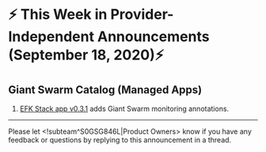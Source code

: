 # :zap: This Week in Provider-Independent Announcements (September 18, 2020):zap:

## Giant Swarm Catalog (Managed Apps)

1. [EFK Stack app v0.3.1](https://github.com/giantswarm/efk-stack-app/blob/master/CHANGELOG.md#031---2020-09-11) adds Giant Swarm monitoring annotations.

---
Please let <!subteam^S0GSG846L|Product Owners> know if you have any feedback or questions by replying to this announcement in a thread.
